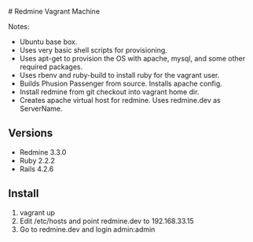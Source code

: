 # Redmine Vagrant Machine

Notes:
 * Ubuntu base box.
 * Uses very basic shell scripts for provisioning.
 * Uses apt-get to provision the OS with apache, mysql, and some other required packages.
 * Uses rbenv and ruby-build to install ruby for the vagrant user.
 * Builds Phusion Passenger from source. Installs apache config.
 * Install redmine from git checkout into vagrant home dir.
 * Creates apache virtual host for redmine. Uses redmine.dev as ServerName.

## Versions

 * Redmine 3.3.0
 * Ruby 2.2.2
 * Rails 4.2.6

## Install

 1. vagrant up
 2. Edit /etc/hosts and point redmine.dev to 192.168.33.15
 3. Go to redmine.dev and login admin:admin
